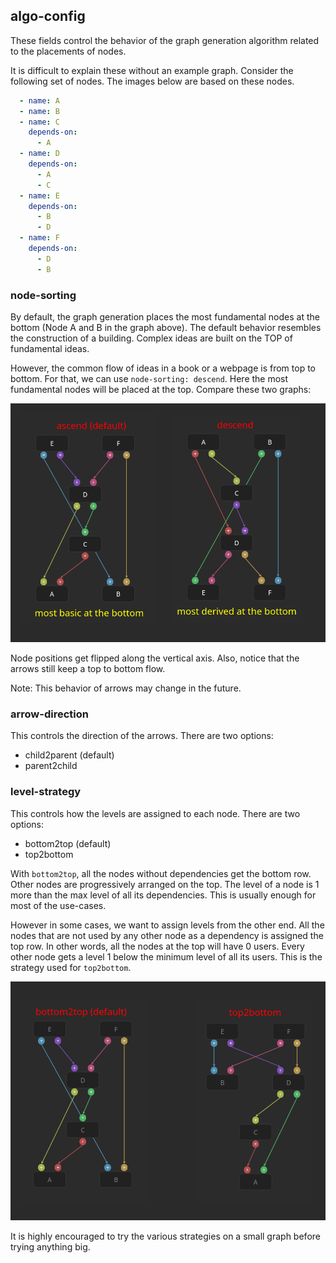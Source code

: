 ## algo-config

These fields control the behavior of the graph generation algorithm related to
the placements of nodes.

It is difficult to explain these without an example graph. Consider the following
set of nodes. The images below are based on these nodes.

```yaml
  - name: A
  - name: B
  - name: C
    depends-on:
      - A
  - name: D
    depends-on:
      - A
      - C
  - name: E
    depends-on:
      - B
      - D
  - name: F
    depends-on:
      - D
      - B
```

### node-sorting

By default, the graph generation places the most fundamental nodes at the bottom
(Node A and B in the graph above).
The default behavior resembles the construction of a building.
Complex ideas are built on the TOP of fundamental ideas.

However, the common flow of ideas in a book or a webpage is from top to bottom.
For that, we can use `node-sorting: descend`. Here the most fundamental nodes will be
placed at the top. Compare these two graphs:

![Node-Sorting Comparison](images/node-sorting.png)

Node positions get flipped along the vertical axis.
Also, notice that the arrows still keep a top to bottom flow.

Note: This behavior of arrows may change in the future.

### arrow-direction

This controls the direction of the arrows. There are two options:
* child2parent (default)
* parent2child

### level-strategy

This controls how the levels are assigned to each node.  There are two options:
* bottom2top (default)
* top2bottom

With `bottom2top`, all the nodes without dependencies get the bottom row.
Other nodes are progressively arranged on the top. The level of a node is 1
more than the max level of all its dependencies. This is usually enough for
most of the use-cases.

However in some cases, we want to assign levels from the other end.
All the nodes that are not used by any other node as a dependency is assigned
the top row. In other words, all the nodes at the top will have 0 users.
Every other node gets a level 1 below the minimum level of all its users.
This is the strategy used for `top2bottom`.

![Level-Strategy Comparison](images/level-strategy.png)

It is highly encouraged to try the various strategies on a small graph before
trying anything big.
